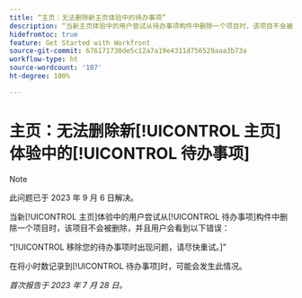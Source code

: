 ```yaml
---
title: “主页：无法删除新主页体验中的待办事项”
description: “当新主页体验中的用户尝试从待办事项构件中删除一个项目时，该项目不会被删除，并且用户会看到错误。”
hidefromtoc: true
feature: Get Started with Workfront
source-git-commit: 676171730de5c12a7a19e4311d756529aaa3b73a
workflow-type: ht
source-wordcount: '107'
ht-degree: 100%

---
```



# 主页：无法删除新[!UICONTROL 主页]体验中的[!UICONTROL 待办事项]

>[!NOTE]
>
>此问题已于 2023 年 9 月 6 日解决。

当新[!UICONTROL 主页]体验中的用户尝试从[!UICONTROL 待办事项]构件中删除一个项目时，该项目不会被删除，并且用户会看到以下错误：

“[!UICONTROL 移除您的待办事项时出现问题，请尽快重试。]”

在将小时数记录到[!UICONTROL 待办事项]时，可能会发生此情况。

_首次报告于 2023 年 7 月 28 日。_

